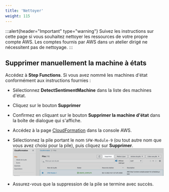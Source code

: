 ```yaml
---
title: 'Nettoyer'
weight: 115
---
```


:::alert{header="Important" type="warning"}
Suivez les instructions sur cette page si vous souhaitez nettoyer les ressources de votre propre compte AWS. Les comptes fournis par AWS dans un atelier dirigé ne nécessitent pas de nettoyage.
:::

## Supprimer manuellement la machine à états

Accédez à **Step Functions**.
Si vous avez nommé les machines d'état conformément aux instructions fournies :

- Sélectionnez **DetectSentimentMachine** dans la liste des machines d'état.
- Cliquez sur le bouton **Supprimer**
- Confirmez en cliquant sur le bouton **Supprimer la machine d'état** dans la boîte de dialogue qui s'affiche.

- Accédez à la page [CloudFormation](https://console.aws.amazon.com/cloudformation/home) dans la console AWS.
- Sélectionnez la pile portant le nom `SFW-Module-9` (ou tout autre nom que vous avez choisi pour la pile), puis cliquez sur **Supprimer**.
  ![Supprimer la pile CloudFormation](/static/img-fr/setup/setup-cloudformation-delete.png)
- Assurez-vous que la suppression de la pile se termine avec succès.
